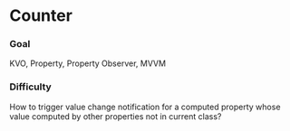 # Counter

### Goal
KVO, Property, Property Observer, MVVM

### Difficulty
How to trigger value change notification for a computed property whose value computed by other properties not in current class?
